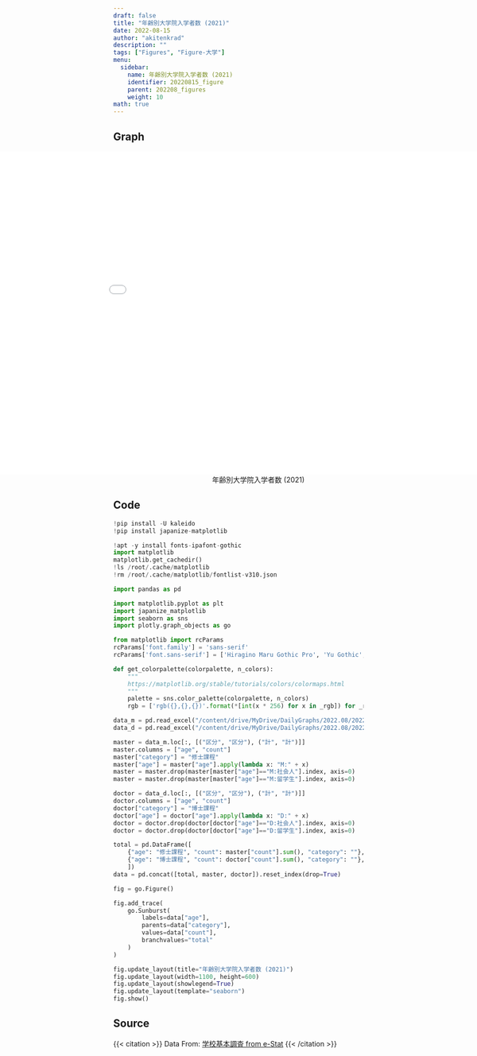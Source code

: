 ```yaml
---
draft: false
title: "年齢別大学院入学者数 (2021)"
date: 2022-08-15 
author: "akitenkrad"
description: ""
tags: ["Figures", "Figure-大学"]
menu:
  sidebar:
    name: 年齢別大学院入学者数 (2021)
    identifier: 20220815_figure
    parent: 202208_figures
    weight: 10
math: true
---
```


## Graph
<figure style="width:100%; display:flex; justify-content:center; align-items:center; flex-direction:column;">
    <iframe src="out.html" width="1110pt" height="650pt" style="border:none"></iframe>
    <figcaption>年齢別大学院入学者数 (2021)</figcaption>
</figure>

## Code
```python
!pip install -U kaleido
!pip install japanize-matplotlib

!apt -y install fonts-ipafont-gothic
import matplotlib
matplotlib.get_cachedir()
!ls /root/.cache/matplotlib
!rm /root/.cache/matplotlib/fontlist-v310.json

import pandas as pd

import matplotlib.pyplot as plt
import japanize_matplotlib 
import seaborn as sns
import plotly.graph_objects as go

from matplotlib import rcParams
rcParams['font.family'] = 'sans-serif'
rcParams['font.sans-serif'] = ['Hiragino Maru Gothic Pro', 'Yu Gothic', 'Meirio', 'Takao', 'IPAexGothic', 'IPAPGothic', 'VL PGothic', 'Noto Sans CJK JP']

def get_colorpalette(colorpalette, n_colors):
    """
    https://matplotlib.org/stable/tutorials/colors/colormaps.html
    """
    palette = sns.color_palette(colorpalette, n_colors)
    rgb = ['rgb({},{},{})'.format(*[int(x * 256) for x in _rgb]) for _rgb in palette]

data_m = pd.read_excel("/content/drive/MyDrive/DailyGraphs/2022.08/2022.08.15/2021.xlsx",sheet_name="修士", header=[0, 1], index_col=None)
data_d = pd.read_excel("/content/drive/MyDrive/DailyGraphs/2022.08/2022.08.15/2021.xlsx",sheet_name="博士", header=[0, 1], index_col=None)

master = data_m.loc[:, [("区分", "区分"), ("計", "計")]]
master.columns = ["age", "count"]
master["category"] = "修士課程"
master["age"] = master["age"].apply(lambda x: "M:" + x)
master = master.drop(master[master["age"]=="M:社会人"].index, axis=0)
master = master.drop(master[master["age"]=="M:留学生"].index, axis=0)

doctor = data_d.loc[:, [("区分", "区分"), ("計", "計")]]
doctor.columns = ["age", "count"]
doctor["category"] = "博士課程"
doctor["age"] = doctor["age"].apply(lambda x: "D:" + x)
doctor = doctor.drop(doctor[doctor["age"]=="D:社会人"].index, axis=0)
doctor = doctor.drop(doctor[doctor["age"]=="D:留学生"].index, axis=0)

total = pd.DataFrame([
    {"age": "修士課程", "count": master["count"].sum(), "category": ""},
    {"age": "博士課程", "count": doctor["count"].sum(), "category": ""},
    ])
data = pd.concat([total, master, doctor]).reset_index(drop=True)

fig = go.Figure()

fig.add_trace(
    go.Sunburst(
        labels=data["age"],
        parents=data["category"],
        values=data["count"],
        branchvalues="total"
    )
)

fig.update_layout(title="年齢別大学院入学者数 (2021)")
fig.update_layout(width=1100, height=600)
fig.update_layout(showlegend=True)
fig.update_layout(template="seaborn")
fig.show()
```

## Source
{{< citation >}}
Data From: [学校基本調査 from e-Stat](https://www.e-stat.go.jp/stat-search/files?page=1&toukei=00400001&tstat=000001011528)
{{< /citation >}}
